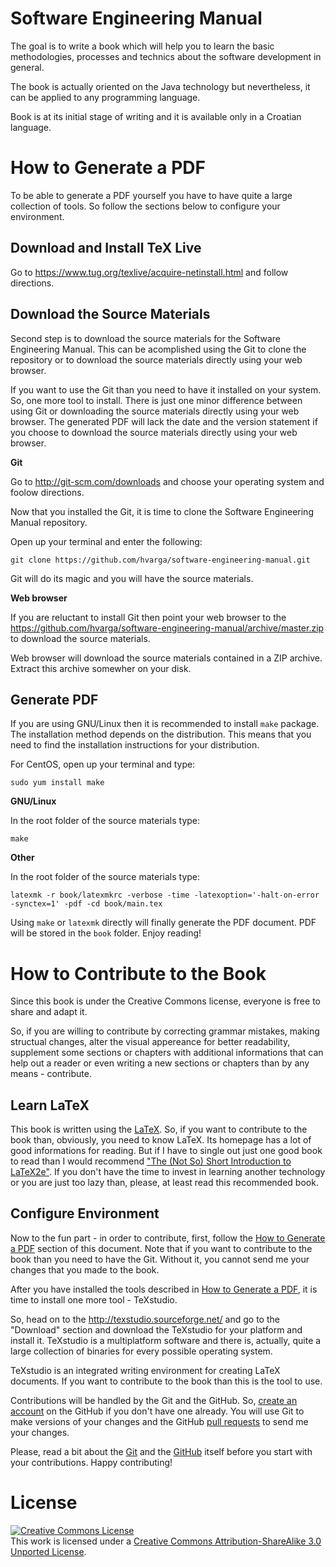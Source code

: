 # Software Engineering Manual

The goal is to write a book which will help you to learn the basic methodologies, processes and technics about the software development in general.

The book is actually oriented on the Java technology but nevertheless, it can be applied to any programming language.

Book is at its initial stage of writing and it is available only in a Croatian language.

# How to Generate a PDF

To be able to generate a PDF yourself you have to have quite a large collection of tools. So follow the sections below to configure your environment.

## Download and Install TeX Live

Go to https://www.tug.org/texlive/acquire-netinstall.html and follow directions.

## Download the Source Materials

Second step is to download the source materials for the Software Engineering Manual. This can be acomplished using the Git to clone the repository or to download the source materials directly using your web browser.

If you want to use the Git than you need to have it installed on your system. So, one more tool to install. There is just one minor difference between using Git or downloading the source materials directly using your web browser. The generated PDF will lack the date and the version statement if you choose to download the source materials directly using your web browser.

**Git**

Go to http://git-scm.com/downloads and choose your operating system and foolow directions.

Now that you installed the Git, it is time to clone the Software Engineering Manual repository.

Open up your terminal and enter the following:
```
git clone https://github.com/hvarga/software-engineering-manual.git
```

Git will do its magic and you will have the source materials.

**Web browser**

If you are reluctant to install Git then point your web browser to the https://github.com/hvarga/software-engineering-manual/archive/master.zip to download the source materials.

Web browser will download the source materials contained in a ZIP archive. Extract this archive somewher on your disk.

## Generate PDF

If you are using GNU/Linux then it is recommended to install `make` package. The installation method depends on the distribution. This means that you need to find the installation instructions for your distribution.

For CentOS, open up your terminal and type:

```
sudo yum install make
```

**GNU/Linux**

In the root folder of the source materials type:

```
make
```

**Other**

In the root folder of the source materials type:

```
latexmk -r book/latexmkrc -verbose -time -latexoption='-halt-on-error -synctex=1' -pdf -cd book/main.tex
```

Using `make` or `latexmk` directly will finally generate the PDF document. PDF will be stored in the `book` folder. Enjoy reading!

# How to Contribute to the Book

Since this book is under the Creative Commons license, everyone is free to share and adapt it.

So, if you are willing to contribute by correcting grammar mistakes, making structual changes, alter the visual appereance for better readability, supplement some sections or chapters with additional informations that can help out a reader or even writing a new sections or chapters than by any means - contribute.

## Learn LaTeX

This book is written using the [LaTeX](http://latex-project.org/). So, if you want to contribute to the book than, obviously, you need to know LaTeX. Its homepage has a lot of good informations for reading. But if I have to single out just one good book to read than I would recommend ["The (Not So) Short Introduction to LaTeX2e"](http://ctan.tug.org/tex-archive/info/lshort/english/lshort.pdf). If you don't have the time to invest in learning another technology or you are just too lazy than, please, at least read this recommended book.

## Configure Environment

Now to the fun part - in order to contribute, first, follow the [How to Generate a PDF](#generate-pdf) section of this document. Note that if you want to contribute to the book than you need to have the Git. Without it, you cannot send me your changes that you made to the book.

After you have installed the tools described in [How to Generate a PDF](#generate-pdf), it is time to install one more tool - TeXstudio.

So, head on to the http://texstudio.sourceforge.net/ and go to the "Download" section and download the TeXstudio for your platform and install it. TeXstudio is a multiplatform software and there is, actually, quite a large collection of binaries for every possible operating system.

TeXstudio is an integrated writing environment for creating LaTeX documents. If you want to contribute to the book than this is the tool to use.

Contributions will be handled by the Git and the GitHub. So, [create an account](https://github.com/join) on the GitHub if you don't have one already. You will use Git to make versions of your changes and the GitHub [pull requests](https://help.github.com/articles/using-pull-requests) to send me your changes.

Please, read a bit about the [Git](http://git-scm.com/doc) and the [GitHub](https://help.github.com/) itself before you start with your contributions. Happy contributing!

# License

<a rel="license" href="http://creativecommons.org/licenses/by-sa/3.0/"><img alt="Creative Commons License" style="border-width:0" src="https://i.creativecommons.org/l/by-sa/3.0/88x31.png" /></a><br />This work is licensed under a <a rel="license" href="http://creativecommons.org/licenses/by-sa/3.0/">Creative Commons Attribution-ShareAlike 3.0 Unported License</a>.

